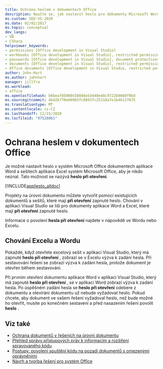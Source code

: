 ```yaml
---
title: Ochrana heslem v dokumentech Office
description: Naučte se, jak nastavit heslo pro dokumenty Microsoft Word a excelové sešity tak, aby je nemohli otevřít neoprávnění uživatelé.
ms.custom: SEO-VS-2020
ms.date: 02/02/2017
ms.topic: conceptual
dev_langs:
- VB
- CSharp
helpviewer_keywords:
- permissions [Office development in Visual Studio]
- workbooks [Office development in Visual Studio], restricted permissions
- passwords [Office development in Visual Studio], document protections
- documents [Office development in Visual Studio], restricted permissions
- Office documents [Office development in Visual Studio, restricted permissions
author: John-Hart
ms.author: johnhart
manager: jillfra
ms.workload:
- office
ms.openlocfilehash: b6beaf85000438846e5d440e48c9722b9660f9bd
ms.sourcegitcommit: 4bd2b770e60965fc0843fc25318a7e1b46137875
ms.translationtype: MT
ms.contentlocale: cs-CZ
ms.lasthandoff: 12/15/2020
ms.locfileid: "97528061"
---
```

# <a name="password-protection-on-office-documents"></a>Ochrana heslem v dokumentech Office
  Je možné nastavit heslo v systém Microsoft Office dokumentech aplikace Word a sešitech aplikace Excel systém Microsoft Office, aby je nikdo neznal. Tato možnost se nazývá **heslo při otevření**.

 [!INCLUDE[appliesto_alldoc](../vsto/includes/appliesto-alldoc-md.md)]

 Projekty na úrovni dokumentu můžete vytvořit pomocí existujících dokumentů a sešitů, které mají **při otevření** zapnuté heslo. Chování v aplikaci Visual Studio se liší pro dokumenty aplikace Word a Excel, které mají **při otevření** zapnuté heslo.

 Informace o povolení **hesla při otevření** najdete v nápovědě ve Wordu nebo Excelu.

## <a name="behavior-of-excel-and-word"></a>Chování Excelu a Wordu
 Pokaždé, když otevřete excelový sešit v aplikaci Visual Studio, který má zapnuté **heslo při otevření** , zobrazí se v Excelu výzva k zadání hesla. Při sestavování řešení se zobrazí výzva k zadání hesla, protože dokument je otevřen během sestavování.

 Při prvním otevření dokumentu aplikace Word v aplikaci Visual Studio, který má zapnuté **heslo při otevření** , se v aplikaci Word zobrazí výzva k zadání hesla. Po úspěšném zadání hesla se **heslo při otevření** odebere z dokumentu a otevírání dokumentu už nebude vyžadovat heslo. Pokud chcete, aby dokument ve vašem řešení vyžadoval heslo, než bude možné ho otevřít, musíte po konečném sestavení a před nasazením řešení povolit **heslo** .

## <a name="see-also"></a>Viz také
- [Ochrana dokumentů v řešeních na úrovni dokumentu](../vsto/document-protection-in-document-level-solutions.md)
- [Přehled správy přístupových práv k informacím a rozšíření spravovaného kódu](../vsto/information-rights-management-and-managed-code-extensions-overview.md)
- [Postupy: povolení spuštění kódu na pozadí dokumentů s omezenými oprávněními](../vsto/how-to-permit-code-to-run-behind-documents-with-restricted-permissions.md)
- [Návrh a tvorba řešení pro systém Office](../vsto/designing-and-creating-office-solutions.md)
